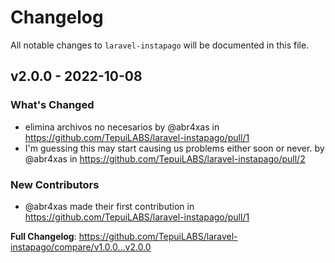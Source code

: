 # Changelog

All notable changes to `laravel-instapago` will be documented in this file.

## v2.0.0 - 2022-10-08

### What's Changed

- elimina archivos no necesarios by @abr4xas in https://github.com/TepuiLABS/laravel-instapago/pull/1
- I'm guessing this may start causing us problems either soon or never. by @abr4xas in https://github.com/TepuiLABS/laravel-instapago/pull/2

### New Contributors

- @abr4xas made their first contribution in https://github.com/TepuiLABS/laravel-instapago/pull/1

**Full Changelog**: https://github.com/TepuiLABS/laravel-instapago/compare/v1.0.0...v2.0.0
